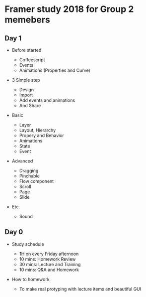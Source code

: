 
Framer study 2018 for Group 2 memebers
===

Day 1
---
- Before started
    - Coffeescript
    - Events
    - Animations (Properties and Curve)

- 3 Simple step
    - Design
    - Import
    - Add events and animations
    - And Share

- Basic
    - Layer
    - Layout, Hierarchy
    - Propery and Behavior
    - Animations
    - State
    - Event

- Advanced
    - Dragging
    - Pinchable
    - Flow component
    - Scroll
    - Page
    - Slide

- Etc.
    - Sound


Day 0
---
- Study schedule
    - 1H on every Friday afternoon
    - 10 mins: Homework Review
    - 30 mins: Lecture and Training 
    - 10 mins: Q&A and Homework

- How to homework
    - To make real protyping with lecture items and beautiful GUI

